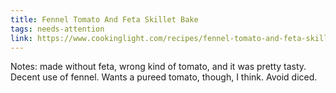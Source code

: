 ```yaml
---
title: Fennel Tomato And Feta Skillet Bake
tags: needs-attention
link: https://www.cookinglight.com/recipes/fennel-tomato-and-feta-skillet-bake
---
```

Notes: made without feta, wrong kind of tomato, and it was pretty tasty. Decent use of fennel. Wants a pureed tomato, though, I think. Avoid diced.

